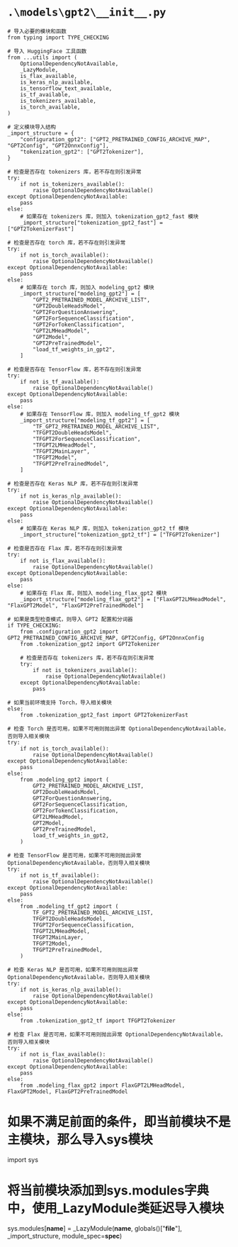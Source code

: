# `.\models\gpt2\__init__.py`

```
# 导入必要的模块和函数
from typing import TYPE_CHECKING

# 导入 HuggingFace 工具函数
from ...utils import (
    OptionalDependencyNotAvailable,
    _LazyModule,
    is_flax_available,
    is_keras_nlp_available,
    is_tensorflow_text_available,
    is_tf_available,
    is_tokenizers_available,
    is_torch_available,
)

# 定义模块导入结构
_import_structure = {
    "configuration_gpt2": ["GPT2_PRETRAINED_CONFIG_ARCHIVE_MAP", "GPT2Config", "GPT2OnnxConfig"],
    "tokenization_gpt2": ["GPT2Tokenizer"],
}

# 检查是否存在 tokenizers 库，若不存在则引发异常
try:
    if not is_tokenizers_available():
        raise OptionalDependencyNotAvailable()
except OptionalDependencyNotAvailable:
    pass
else:
    # 如果存在 tokenizers 库，则加入 tokenization_gpt2_fast 模块
    _import_structure["tokenization_gpt2_fast"] = ["GPT2TokenizerFast"]

# 检查是否存在 torch 库，若不存在则引发异常
try:
    if not is_torch_available():
        raise OptionalDependencyNotAvailable()
except OptionalDependencyNotAvailable:
    pass
else:
    # 如果存在 torch 库，则加入 modeling_gpt2 模块
    _import_structure["modeling_gpt2"] = [
        "GPT2_PRETRAINED_MODEL_ARCHIVE_LIST",
        "GPT2DoubleHeadsModel",
        "GPT2ForQuestionAnswering",
        "GPT2ForSequenceClassification",
        "GPT2ForTokenClassification",
        "GPT2LMHeadModel",
        "GPT2Model",
        "GPT2PreTrainedModel",
        "load_tf_weights_in_gpt2",
    ]

# 检查是否存在 TensorFlow 库，若不存在则引发异常
try:
    if not is_tf_available():
        raise OptionalDependencyNotAvailable()
except OptionalDependencyNotAvailable:
    pass
else:
    # 如果存在 TensorFlow 库，则加入 modeling_tf_gpt2 模块
    _import_structure["modeling_tf_gpt2"] = [
        "TF_GPT2_PRETRAINED_MODEL_ARCHIVE_LIST",
        "TFGPT2DoubleHeadsModel",
        "TFGPT2ForSequenceClassification",
        "TFGPT2LMHeadModel",
        "TFGPT2MainLayer",
        "TFGPT2Model",
        "TFGPT2PreTrainedModel",
    ]

# 检查是否存在 Keras NLP 库，若不存在则引发异常
try:
    if not is_keras_nlp_available():
        raise OptionalDependencyNotAvailable()
except OptionalDependencyNotAvailable:
    pass
else:
    # 如果存在 Keras NLP 库，则加入 tokenization_gpt2_tf 模块
    _import_structure["tokenization_gpt2_tf"] = ["TFGPT2Tokenizer"]

# 检查是否存在 Flax 库，若不存在则引发异常
try:
    if not is_flax_available():
        raise OptionalDependencyNotAvailable()
except OptionalDependencyNotAvailable:
    pass
else:
    # 如果存在 Flax 库，则加入 modeling_flax_gpt2 模块
    _import_structure["modeling_flax_gpt2"] = ["FlaxGPT2LMHeadModel", "FlaxGPT2Model", "FlaxGPT2PreTrainedModel"]

# 如果是类型检查模式，则导入 GPT2 配置和分词器
if TYPE_CHECKING:
    from .configuration_gpt2 import GPT2_PRETRAINED_CONFIG_ARCHIVE_MAP, GPT2Config, GPT2OnnxConfig
    from .tokenization_gpt2 import GPT2Tokenizer

    # 检查是否存在 tokenizers 库，若不存在则引发异常
    try:
        if not is_tokenizers_available():
            raise OptionalDependencyNotAvailable()
    except OptionalDependencyNotAvailable:
        pass
```  
    # 如果当前环境支持 Torch，导入相关模块
    else:
        from .tokenization_gpt2_fast import GPT2TokenizerFast

    # 检查 Torch 是否可用，如果不可用则抛出异常 OptionalDependencyNotAvailable，否则导入相关模块
    try:
        if not is_torch_available():
            raise OptionalDependencyNotAvailable()
    except OptionalDependencyNotAvailable:
        pass
    else:
        from .modeling_gpt2 import (
            GPT2_PRETRAINED_MODEL_ARCHIVE_LIST,
            GPT2DoubleHeadsModel,
            GPT2ForQuestionAnswering,
            GPT2ForSequenceClassification,
            GPT2ForTokenClassification,
            GPT2LMHeadModel,
            GPT2Model,
            GPT2PreTrainedModel,
            load_tf_weights_in_gpt2,
        )

    # 检查 TensorFlow 是否可用，如果不可用则抛出异常 OptionalDependencyNotAvailable，否则导入相关模块
    try:
        if not is_tf_available():
            raise OptionalDependencyNotAvailable()
    except OptionalDependencyNotAvailable:
        pass
    else:
        from .modeling_tf_gpt2 import (
            TF_GPT2_PRETRAINED_MODEL_ARCHIVE_LIST,
            TFGPT2DoubleHeadsModel,
            TFGPT2ForSequenceClassification,
            TFGPT2LMHeadModel,
            TFGPT2MainLayer,
            TFGPT2Model,
            TFGPT2PreTrainedModel,
        )

    # 检查 Keras NLP 是否可用，如果不可用则抛出异常 OptionalDependencyNotAvailable，否则导入相关模块
    try:
        if not is_keras_nlp_available():
            raise OptionalDependencyNotAvailable()
    except OptionalDependencyNotAvailable:
        pass
    else:
        from .tokenization_gpt2_tf import TFGPT2Tokenizer

    # 检查 Flax 是否可用，如果不可用则抛出异常 OptionalDependencyNotAvailable，否则导入相关模块
    try:
        if not is_flax_available():
            raise OptionalDependencyNotAvailable()
    except OptionalDependencyNotAvailable:
        pass
    else:
        from .modeling_flax_gpt2 import FlaxGPT2LMHeadModel, FlaxGPT2Model, FlaxGPT2PreTrainedModel
# 如果不满足前面的条件，即当前模块不是主模块，那么导入sys模块
import sys
# 将当前模块添加到sys.modules字典中，使用_LazyModule类延迟导入模块
sys.modules[__name__] = _LazyModule(__name__, globals()["__file__"], _import_structure, module_spec=__spec__)
```